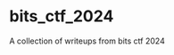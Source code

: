 # bits_ctf_2024

<!--
#field
CTF

#groups
Writeups

#languages
Python

#frames and libs

-->

A collection of writeups from bits ctf 2024
